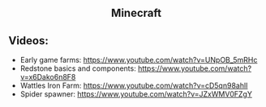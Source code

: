 <h2 align="center">Minecraft</h2>

## Videos:

- Early game farms: https://www.youtube.com/watch?v=UNpOB_5mRHc
- Redstone basics and components: https://www.youtube.com/watch?v=x6Dako6n8F8
- Wattles Iron Farm: https://www.youtube.com/watch?v=cD5qn98ahlI
- Spider spawner: https://www.youtube.com/watch?v=JZxWMV0FZgY
